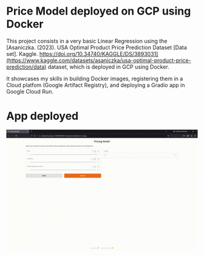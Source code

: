 # Price Model deployed on GCP using Docker

This project consists in a very basic Linear Regression using the [Asaniczka. (2023). USA Optimal Product Price Prediction Dataset [Data set]. Kaggle. https://doi.org/10.34740/KAGGLE/DS/3893031](https://www.kaggle.com/datasets/asaniczka/usa-optimal-product-price-prediction/data) dataset, which is deployed in GCP using Docker.

It showcases my skills in building Docker images, registering them in a Cloud platfom (Google Artifact Registry), and deploying a Gradio app in Google Cloud Run. 

# App deployed
![](https://github.com/fmsrosa/dynamic_pricing_app/blob/main/resources/images/pricing_gradio_GCP.gif)
